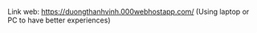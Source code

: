 Link web: https://duongthanhvinh.000webhostapp.com/
(Using laptop or PC to have better experiences)

